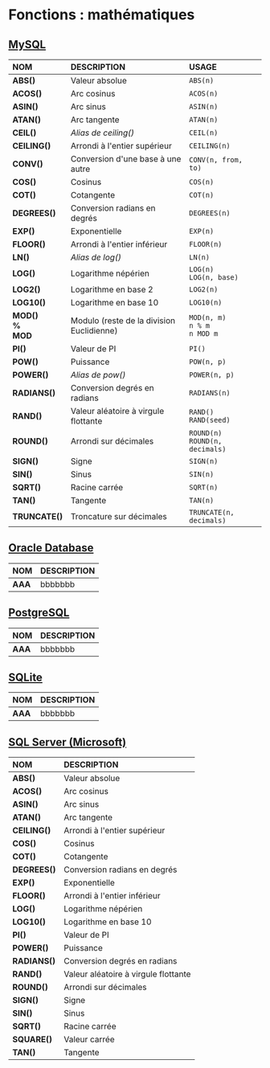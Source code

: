 # Fonctions : mathématiques

## [MySQL](https://dev.mysql.com/doc/)

|NOM|DESCRIPTION|USAGE
|:--|:--|:--|
|**ABS()**|Valeur absolue|`ABS(n)`|
|**ACOS()**|Arc cosinus|`ACOS(n)`|
|**ASIN()**|Arc sinus|`ASIN(n)`|
|**ATAN()**|Arc tangente|`ATAN(n)`|
|**CEIL()**|_Alias de ceiling()_|`CEIL(n)`|
|**CEILING()**|Arrondi à l'entier supérieur|`CEILING(n)`|
|**CONV()**|Conversion d'une base à une autre|`CONV(n, from, to)`|
|**COS()**|Cosinus|`COS(n)`|
|**COT()**|Cotangente|`COT(n)`|
|**DEGREES()**|Conversion radians en degrés|`DEGREES(n)`|
|**EXP()**|Exponentielle|`EXP(n)`|
|**FLOOR()**|Arrondi à l'entier inférieur|`FLOOR(n)`|
|**LN()**|_Alias de log()_|`LN(n)`|
|**LOG()**|Logarithme népérien|`LOG(n)`<br>`LOG(n, base)`|
|**LOG2()**|Logarithme en base 2|`LOG2(n)`|
|**LOG10()**|Logarithme en base 10|`LOG10(n)`|
|**MOD()<br>%<br>MOD**|Modulo (reste de la division Euclidienne)|`MOD(n, m)`<br>`n % m`<br>`n MOD m`|
|**PI()**|Valeur de PI|`PI()`|
|**POW()**|Puissance|`POW(n, p)`|
|**POWER()**|_Alias de pow()_|`POWER(n, p)`|
|**RADIANS()**|Conversion degrés en radians|`RADIANS(n)`|
|**RAND()**|Valeur aléatoire à virgule flottante|`RAND()`<br>`RAND(seed)`|
|**ROUND()**|Arrondi sur décimales|`ROUND(n)`<br>`ROUND(n, decimals)`|
|**SIGN()**|Signe|`SIGN(n)`|
|**SIN()**|Sinus|`SIN(n)`|
|**SQRT()**|Racine carrée|`SQRT(n)`|
|**TAN()**|Tangente|`TAN(n)`|
|**TRUNCATE()**|Troncature sur décimales|`TRUNCATE(n, decimals)`|

## [Oracle Database](https://docs.oracle.com/cd/B19306_01/index.htm)

|NOM|DESCRIPTION|
|:--|:--|
|**AAA**|bbbbbbb|

## [PostgreSQL](https://docs.postgresql.fr/)

|NOM|DESCRIPTION|
|:--|:--|
|**AAA**|bbbbbbb|

## [SQLite](https://sqlite.org/docs.html)

|NOM|DESCRIPTION|
|:--|:--|
|**AAA**|bbbbbbb|

## [SQL Server (Microsoft)](https://docs.microsoft.com/fr-fr/sql)

|NOM|DESCRIPTION|
|:--|:--|
|**ABS()**|Valeur absolue|`ABS(n)`|
|**ACOS()**|Arc cosinus|`ACOS(n)`|
|**ASIN()**|Arc sinus|`ASIN(n)`|
|**ATAN()**|Arc tangente|`ATAN(n)`|
|**CEILING()**|Arrondi à l'entier supérieur|`CEILING(n)`|
|**COS()**|Cosinus|`COS(n)`|
|**COT()**|Cotangente|`COT(n)`|
|**DEGREES()**|Conversion radians en degrés|`DEGREES(n)`|
|**EXP()**|Exponentielle|`EXP(n)`|
|**FLOOR()**|Arrondi à l'entier inférieur|`FLOOR(n)`|
|**LOG()**|Logarithme népérien|`LOG(n)`<br>`LOG(n, base)`|
|**LOG10()**|Logarithme en base 10|`LOG10(n)`|
|**PI()**|Valeur de PI|`PI()`|
|**POWER()**|Puissance|`POWER(n, p)`|
|**RADIANS()**|Conversion degrés en radians|`RADIANS(n)`|
|**RAND()**|Valeur aléatoire à virgule flottante|`RAND()`<br>`RAND(seed)`|
|**ROUND()**|Arrondi sur décimales|`ROUND(n)`<br>`ROUND(n, decimals)`|
|**SIGN()**|Signe|`SIGN(n)`|
|**SIN()**|Sinus|`SIN(n)`|
|**SQRT()**|Racine carrée|`SQRT(n)`|
|**SQUARE()**|Valeur carrée|`SQUARE(n)`|
|**TAN()**|Tangente|`TAN(n)`|
